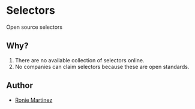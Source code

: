 # Selectors

Open source selectors

## Why?

1. There are no available collection of selectors online.
2. No companies can claim selectors because these are open standards.

## Author

- [Ronie Martinez](mailto:ronmarti18@gmail.com)
